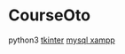 # CourseOto


python3
[tkinter](https://tkdocs.com/tutorial/install.html)
[mysql xampp](https://www.apachefriends.org/tr/download.html)
